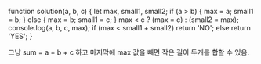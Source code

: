 function solution(a, b, c) {
let max, small1, small2;
if (a > b) {
max = a;
small1 = b;
} else {
max = b;
small1 = c;
}
max < c ? (max = c) : (small2 = max);
console.log(a, b, c, max);
if (max < small1 + small2) return 'NO';
else return 'YES';
}

그냥 sum = a + b + c 하고 마지막에 max 값을 빼면 작은 길이 두개를 합할 수 있음.
